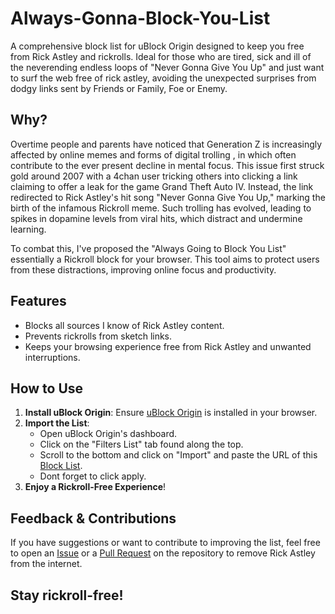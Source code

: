 # Always-Gonna-Block-You-List

A comprehensive block list for uBlock Origin designed to keep you free from Rick Astley and rickrolls. Ideal for those who are tired, sick and ill of the neverending endless loops of "Never Gonna Give You Up" and just want to surf the web free of rick astley, avoiding the unexpected surprises from dodgy links sent by Friends or Family, Foe or Enemy.

## Why?  

Overtime people and parents have noticed that Generation Z is increasingly affected by online memes and forms of digital trolling , in which often contribute to the ever present decline in mental focus. This issue first struck gold around 2007 with a 4chan user tricking others into clicking a link claiming to offer a leak for the game Grand Theft Auto IV. Instead, the link redirected to Rick Astley's hit song "Never Gonna Give You Up," marking the birth of the infamous Rickroll meme. Such trolling has evolved, leading to spikes in dopamine levels from viral hits, which distract and undermine learning.

To combat this, I've proposed the "Always Going to Block You List" essentially a Rickroll block for your browser. This tool aims to protect users from these distractions, improving online focus and productivity.

## Features
- Blocks all sources I know of Rick Astley content.
- Prevents rickrolls from sketch links.
- Keeps your browsing experience free from Rick Astley and unwanted interruptions.

## How to Use
1. **Install uBlock Origin**: Ensure [uBlock Origin](https://www.youtube.com/watch?v=dQw4w9WgXcQ) is installed in your browser.
2. **Import the List**:
   - Open uBlock Origin's dashboard.
   - Click on the "Filters List" tab found along the top.
   - Scroll to the bottom and click on "Import" and paste the URL of this [Block List](https://raw.githubusercontent.com/PrimeMonket/Always-Gonna-Block-You-List/main/RickAstley-Blocker.txt).
   - Dont forget to click apply.
3. **Enjoy a Rickroll-Free Experience**!

## Feedback & Contributions
If you have suggestions or want to contribute to improving the list, feel free to open an [Issue](https://github.com/PrimeMonket/Always-Gonna-Block-You-List/issues) or a [Pull Request](https://github.com/PrimeMonket/Always-Gonna-Block-You-List/pulls) on the repository to remove Rick Astley from the internet.

## Stay rickroll-free!
